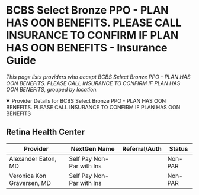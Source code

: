 # BCBS Select Bronze PPO - PLAN HAS OON BENEFITS. PLEASE CALL INSURANCE TO CONFIRM IF PLAN HAS OON BENEFITS - Insurance Guide

*This page lists providers who accept BCBS Select Bronze PPO - PLAN HAS OON BENEFITS. PLEASE CALL INSURANCE TO CONFIRM IF PLAN HAS OON BENEFITS, grouped by location.*

<details open><summary>Provider Details for BCBS Select Bronze PPO - PLAN HAS OON BENEFITS. PLEASE CALL INSURANCE TO CONFIRM IF PLAN HAS OON BENEFITS</summary>

## Retina Health Center

| Provider | NextGen Name | Referral/Auth | Status |
|----------|-------------|--------------|--------|
| Alexander Eaton, MD | Self Pay Non-Par with Ins |  | Non-PAR |
| Veronica Kon Graversen, MD | Self Pay Non-Par with Ins |  | Non-PAR |

</details>

